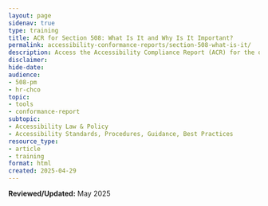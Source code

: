 ```yaml
---
layout: page
sidenav: true
type: training
title: ACR for Section 508: What Is It and Why Is It Important?
permalink: accessibility-conformance-reports/section-508-what-is-it/
description: Access the Accessibility Compliance Report (ACR) for the online training course "Section 508: What Is It and Why Is It Important?" in a clean, easy-to-read format directly in your browser.
disclaimer: 
hide-date: 
audience: 
- 508-pm
- hr-chco
topic: 
- tools
- conformance-report
subtopic: 
- Accessibility Law & Policy
- Accessibility Standards, Procedures, Guidance, Best Practices
resource_type: 
- article
- training
format: html
created: 2025-04-29
---
```



**Reviewed/Updated:** May 2025
